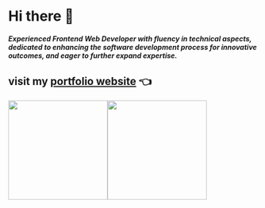 <h1> Hi there 👋</h1>
<h5 >Experienced Frontend Web Developer with fluency in technical aspects, dedicated to enhancing the
software development process for innovative outcomes, and eager to further expand expertise.</h5>

## visit my [portfolio website](https://golf-grab.vercel.app) 👈

<div style="display:flex;">
  <img height=200 align="center" src="https://grs-ashy.vercel.app/api?username=GolfGrab&hide_rank=true&show_icons=true&hide=stars,issues,contribs&theme=radical&show=reviews,prs_merged,prs_merged_percentage" />
  <img height=200 align="center" src="https://grs-ashy.vercel.app/api/top-langs/?username=GolfGrab&layout=compact&exclude_repo=grs,atset,dxp,gtp,cwg,portfolio&size_weight=0.5&count_weight=0.5&hide=html&card_width=320&theme=dark" />
</div>
